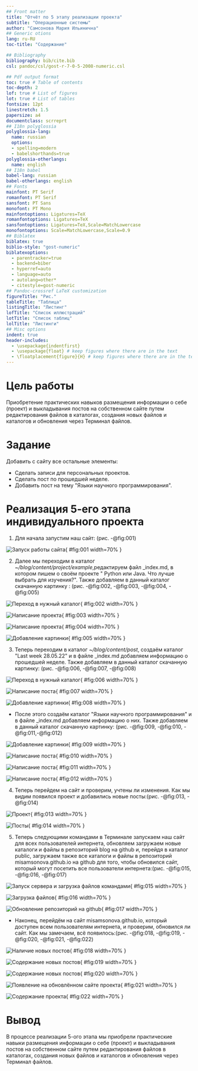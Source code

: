```yaml
---
## Front matter
title: "Отчёт по 5 этапу реализации проекта"
subtitle: "Операционные системы"
author: "Самсонова Мария Ильинична"
## Generic otions
lang: ru-RU
toc-title: "Содержание"

## Bibliography
bibliography: bib/cite.bib
csl: pandoc/csl/gost-r-7-0-5-2008-numeric.csl

## Pdf output format
toc: true # Table of contents
toc-depth: 2
lof: true # List of figures
lot: true # List of tables
fontsize: 12pt
linestretch: 1.5
papersize: a4
documentclass: scrreprt
## I18n polyglossia
polyglossia-lang:
  name: russian
  options:
  - spelling=modern
  - babelshorthands=true
polyglossia-otherlangs:
  name: english
## I18n babel
babel-lang: russian
babel-otherlangs: english
## Fonts
mainfont: PT Serif
romanfont: PT Serif
sansfont: PT Sans
monofont: PT Mono
mainfontoptions: Ligatures=TeX
romanfontoptions: Ligatures=TeX
sansfontoptions: Ligatures=TeX,Scale=MatchLowercase
monofontoptions: Scale=MatchLowercase,Scale=0.9
## Biblatex
biblatex: true
biblio-style: "gost-numeric"
biblatexoptions:
  - parentracker=true
  - backend=biber
  - hyperref=auto
  - language=auto
  - autolang=other*
  - citestyle=gost-numeric
## Pandoc-crossref LaTeX customization
figureTitle: "Рис."
tableTitle: "Таблица"
listingTitle: "Листинг"
lofTitle: "Список иллюстраций"
lotTitle: "Список таблиц"
lolTitle: "Листинги"
## Misc options
indent: true
header-includes:
  - \usepackage{indentfirst}
  - \usepackage{float} # keep figures where there are in the text
  - \floatplacement{figure}{H} # keep figures where there are in the text
---
```

# Цель работы

Приобретение практических навыков размещения информации о себе (проект) и выкладывания постов на собственном сайте путем редактирования файлов в каталогах, создания новых файлов и каталогов и обновления через Терминал файлов.

# Задание

Добавить с сайту все остальные элементы:

- Сделать записи для персональных проектов.
- Сделать пост по прошедшей неделе.
- Добавить пост на тему "Языки научного программирования".

# Реализация 5-его этапа индивидуального проекта

1. Для начала запустим наш сайт: (рис. -@fig:001)

![Запуск работы сайта](image/1.png){ #fig:001 width=70% }

2. Далее мы переходим в каталог *~/blog/content/project/example*,редактируем файл _index.md, в котором пишем о своём проекте " Python или Java. Что лучше выбрать для изучения?". Также добавляем в данный каталог скачанную картинку : (рис. -@fig:002, -@fig:003, -@fig:004, -@fig:005)

![Переход в нужный каталог](image/2.png){ #fig:002 width=70% }

![Написание проекта](image/3.png){ #fig:003 width=70% }

![Написание проекта](image/4.png){ #fig:004 width=70% }

![Добавление картинки](image/5.png){ #fig:005 width=70% }

3. Теперь переходим в каталог  *~/blog/content/post*, создаём каталог "Last week 28.05.22" и в файле _index.md добавляем информацию о прошедшей неделе. Также добавляем в данный каталог скачанную картинку: (рис. -@fig:006, -@fig:007, -@fig:008)

![Переход в нужный каталог](image/6.png){ #fig:006 width=70% }

![Написание поста](image/7.png){ #fig:007 width=70% }

![Добавление картинки](image/8.png){ #fig:008 width=70% }

- После этого создаём каталог "Языки научного программирования" и в файле _index.md добавляем информацию о них. Также добавляем в данный каталог скачанную картинку: (рис. -@fig:009, -@fig:010, -@fig:011,-@fig:012)

![Добавление картинки](image/9.png){ #fig:009 width=70% }

![Написание поста](image/10.png){ #fig:010 width=70% }

![Написание поста](image/11.png){ #fig:011 width=70% }

![Написание поста](image/12.png){ #fig:012 width=70% }

4. Теперь перейдем на сайт и проверим, учтены ли изменения. Как мы видим появился проект и добавились новые посты:(рис. -@fig:013, -@fig:014)
 
![Проект](image/13.png){ #fig:013 width=70% }

![Посты](image/14.png){ #fig:014 width=70% }

5. Теперь следующими командами в Терминале запускаем наш сайт для всех пользователей интернета, обновляем загружаем новые каталоги и файлы в репозиторий blog на github и, перейдя в каталог public, загружаем также все каталоги и файлы в репозиторий misamsonova.github.io на github для того, чтобы обновился сайт, который могут посетить все пользователи интернета:(рис. -@fig:015, -@fig:016, -@fig:017)

![Запуск сервера и загрузка файлов командами](image/15.png){ #fig:015 width=70% }

![Загрузка файлов](image/16.png){ #fig:016 width=70% }

![Обновление репозиторий на github](image/17.png){ #fig:017 width=70% }

- Наконец, перейдём на сайт misamsonova.github.io, который доступен всем пользователям интернета, и проверим, обновился ли сайт. Как мы замечаем, всё появилось:(рис. -@fig:018, -@fig:019, -@fig:020, -@fig:021, -@fig:022)

![Наличие новых постов](image/18.png){ #fig:018 width=70% }

![Содержание новых постов](image/19.png){ #fig:019 width=70% }

![Содержание новых постов](image/20.png){ #fig:020 width=70% }

![Появление на обновлённом сайте проекта](image/21.png){ #fig:021 width=70% }

![Содержание проекта](image/22.png){ #fig:022 width=70% }

# Вывод

В процессе реализации 5-ого этапа мы приобрели практические навыки размещения информации о себе (проект) и выкладывания постов на собственном сайте путем редактирования файлов в каталогах, создания новых файлов и каталогов и обновления через Терминал файлов.

